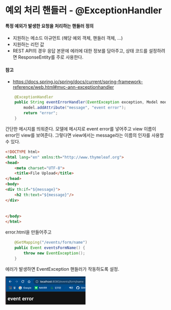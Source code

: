 # 예외 처리 핸들러 - @ExceptionHandler

#### 특정 예외가 발생한 요청을 처리하는 핸들러 정의

- 지원하는 메소드 아규먼트 (해당 예외 객체, 핸들러 객체, ...)
- 지원하는 리턴 값
- REST API의 경우 응답 본문에 에러에 대한 정보를 담아주고, 상태 코드를 설정하려면 ResponseEntity를 주로 사용한다.

#### 참고

- https://docs.spring.io/spring/docs/current/spring-framework-reference/web.html#mvc-ann-exceptionhandler



```java
    @ExceptionHandler
    public String eventErrorHandler(EventException exception, Model model) {
        model.addAttribute("message", "event error");
        return "error";
    }
```

간단한 메시지를 띄워준다. 모델에 메시지로 event error를 넣어주고 view 이름이 error인 view를 보여준다. 그렇다면 view에서는 message라는 이름의 인자를 사용할 수 있다.



```html
<!DOCTYPE html>
<html lang="en" xmlns:th="http://www.thymeleaf.org">
<head>
    <meta charset="UTF-8">
    <title>File Upload</title>
</head>
<body>
<div th:if="${message}">
    <h2 th:text="${message}"/>
</div>


</body>
</html>
```

error.html을 만들어주고



```java
    @GetMapping("/events/form/name")
    public Event eventsFormName() {
        throw new EventException();
    }
```

에러가 발생하면 EventException 핸들러가 작동하도록 설정.

<img src="img/image-20211016045956027.png" alt="image-20211016045956027" style="width:50%;" />

